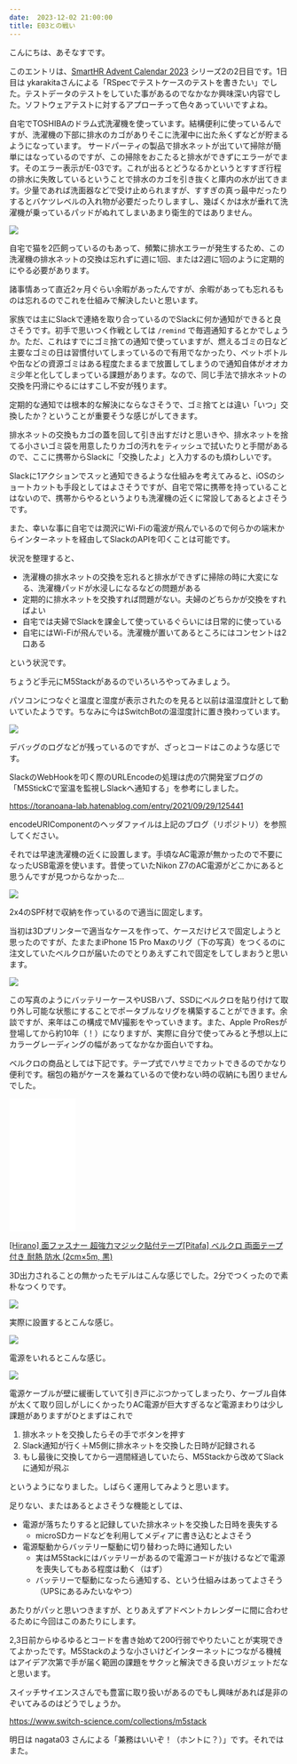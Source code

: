 ```yaml
---
date:  2023-12-02 21:00:00
title: E03との戦い
---
```


こんにちは、あそなすです。

このエントリは、[SmartHR Advent Calendar 2023](https://qiita.com/advent-calendar/2023/smarthr) シリーズ2の2日目です。1日目は ykarakitaさんによる「RSpecでテストケースのテストを書きたい」でした。テストデータのテストをしていた事があるのでなかなか興味深い内容でした。ソフトウェアテストに対するアプローチって色々あっていいですよね。

自宅でTOSHIBAのドラム式洗濯機を使っています。結構便利に使っているんですが、洗濯機の下部に排水のカゴがありそこに洗濯中に出た糸くずなどが貯まるようになっています。
サードパーティの製品で排水ネットが出ていて掃除が簡単にはなっているのですが、この掃除をおこたると排水ができずにエラーがでます。そのエラー表示がE-03です。これが出るとどうなるかというとすすぎ行程の排水に失敗しているということで排水のカゴを引き抜くと庫内の水が出てきます。少量であれば洗面器などで受け止められますが、すすぎの真っ最中だったりするとバケツレベルの入れ物が必要だったりしますし、幾ばくかは水が垂れて洗濯機が乗っているパッドがぬれてしまいあまり衛生的ではありません。

![](/static/images/articles/2023-12-02-m5stack-1.jpg)

自宅で猫を2匹飼っているのもあって、頻繁に排水エラーが発生するため、この洗濯機の排水ネットの交換は忘れずに週に1回、または2週に1回のように定期的にやる必要があります。

諸事情あって直近2ヶ月ぐらい余暇があったんですが、余暇があっても忘れるものは忘れるのでこれを仕組みで解決したいと思います。

家族では主にSlackで連絡を取り合っているのでSlackに何か通知ができると良さそうです。初手で思いつく作戦としては `/remind` で毎週通知するとかでしょうか。ただ、これはすでにゴミ捨ての通知で使っていますが、燃えるゴミの日など主要なゴミの日は習慣付いてしまっているので有用でなかったり、ペットボトルや缶などの資源ゴミはある程度たまるまで放置してしまうので通知自体がオオカミ少年と化してしまっている課題があります。なので、同じ手法で排水ネットの交換を円滑にやるにはすこし不安が残ります。

定期的な通知では根本的な解決にならなさそうで、ゴミ捨てとは違い「いつ」交換したか？ということが重要そうな感じがしてきます。

排水ネットの交換もカゴの蓋を回して引き出すだけと思いきや、排水ネットを捨てる小さいゴミ袋を用意したりカゴの汚れをティッシュで拭いたりと手間があるので、ここに携帯からSlackに「交換したよ」と入力するのも煩わしいです。

Slackに1アクションでスッと通知できるような仕組みを考えてみると、iOSのショートカットも手段としてはよさそうですが、自宅で常に携帯を持っていることはないので、携帯からやるというよりも洗濯機の近くに常設してあるとよさそうです。

また、幸いな事に自宅では潤沢にWi-Fiの電波が飛んでいるので何らかの端末からインターネットを経由してSlackのAPIを叩くことは可能です。

状況を整理すると、

- 洗濯機の排水ネットの交換を忘れると排水ができずに掃除の時に大変になる、洗濯機パッドが水浸しになるなどの問題がある
- 定期的に排水ネットを交換すれば問題がない。夫婦のどちらかが交換をすればよい
- 自宅では夫婦でSlackを課金して使っているぐらいには日常的に使っている
- 自宅にはWi-Fiが飛んでいる。洗濯機が置いてあるところにはコンセントは2口ある

という状況です。

ちょうど手元にM5Stackがあるのでいろいろやってみましょう。

パソコンにつなぐと温度と湿度が表示されたのを見ると以前は温湿度計として動いていたようです。ちなみに今はSwitchBotの温湿度計に置き換わっています。

![](/static/images/articles/2023-12-02-m5stack-2.jpg)

デバッグのログなどが残っているのですが、ざっとコードはこのような感じです。

<script src="https://gist.github.com/asonas/20d3e9fa1a740e93e7382ee174e65921.js"></script>

SlackのWebHookを叩く際のURLEncodeの処理は虎の穴開発室ブログの「M5StickCで室温を監視しSlackへ通知する」を参考にしました。

https://toranoana-lab.hatenablog.com/entry/2021/09/29/125441

encodeURIComponentのヘッダファイルは上記のブログ（リポジトリ）を参照してください。

それでは早速洗濯機の近くに設置します。手頃なAC電源が無かったので不要になったUSB電源を使います。昔使っていたNikon Z7のAC電源がどこかにあると思うんですが見つからなかった...

![](/static/images/articles/2023-12-02-m5stack-3.jpg)

2x4のSPF材で収納を作っているので適当に固定します。

当初は3Dプリンターで適当なケースを作って、ケースだけビスで固定しようと思ったのですが、たまたまiPhone 15 Pro Maxのリグ（下の写真）をつくるのに注文していたベルクロが届いたのでとりあえずこれで固定をしてしまおうと思います。

![](/static/images/articles/2023-12-02-m5stack-7.jpg)

この写真のようにバッテリーケースやUSBハブ、SSDにベルクロを貼り付けて取り外し可能な状態にすることでポータブルなリグを構築することができます。余談ですが、来年はこの構成でMV撮影をやっていきます。また、Apple ProResが登場してから約10年（！）になりますが、実際に自分で使ってみると予想以上にカラーグレーディングの幅があってなかなか面白いですね。

ベルクロの商品としては下記です。テープ式でハサミでカットできるのでかなり便利です。梱包の箱がケースを兼ねているので使わない時の収納にも困りませんでした。

<iframe sandbox="allow-popups allow-scripts allow-modals allow-forms allow-same-origin" style="width:120px;height:240px;" marginwidth="0" marginheight="0" scrolling="no" frameborder="0" src="//rcm-fe.amazon-adsystem.com/e/cm?lt1=_blank&bc1=000000&IS2=1&bg1=FFFFFF&fc1=000000&lc1=0000FF&t=drosseladd-22&language=ja_JP&o=9&p=8&l=as4&m=amazon&f=ifr&ref=as_ss_li_til&asins=B08PBJ8B1K&linkId=1319c4446587a3b54965b0832069237f"></iframe>

[[Hirano] 面ファスナー 超強力マジック貼付テープ[Pitafa] ベルクロ 両面テープ付き 耐熱 防水 (2cm×5m, 黒)](https://amzn.to/4a4fyes)

3D出力されることの無かったモデルはこんな感じでした。2分でつくったので素朴なつくりです。

![](/static/images/articles/2023-12-02-m5stack-4.png)

実際に設置するとこんな感じ。

![](/static/images/articles/2023-12-02-m5stack-5.jpg)

電源をいれるとこんな感じ。

![](/static/images/articles/2023-12-02-m5stack-6.jpg)

電源ケーブルが壁に緩衝していて引き戸にぶつかってしまったり、ケーブル自体が太くて取り回しがしにくかったりAC電源が巨大すぎるなど電源まわりは少し課題がありますがひとまずはこれで

1. 排水ネットを交換したらその手でボタンを押す
2. Slack通知が行く＋M5側に排水ネットを交換した日時が記録される
3. もし最後に交換してから一週間経過していたら、M5Stackから改めてSlackに通知が飛ぶ

というようになりました。しばらく運用してみようと思います。

足りない、またはあるとよさそうな機能としては、

- 電源が落ちたりすると記録していた排水ネットを交換した日時を喪失する
  - microSDカードなどを利用してメディアに書き込むとよさそう
- 電源駆動からバッテリー駆動に切り替わった時に通知したい
  - 実はM5Stackにはバッテリーがあるので電源コードが抜けるなどで電源を喪失してもある程度は動く（はず）
  - バッテリーで駆動になったら通知する、という仕組みはあってよさそう（UPSにあるみたいなやつ）

あたりがパッと思いつきますが、とりあえずアドベントカレンダーに間に合わせるために今回はこのあたりにします。

2,3日前からゆるゆるとコードを書き始めて200行弱でやりたいことが実現できてよかったです。M5Stackのような小さいけどインターネットにつながる機械はアイデア次第で手が届く範囲の課題をサクッと解決できる良いガジェットだなと思います。

スイッチサイエンスさんでも豊富に取り扱いがあるのでもし興味があれば是非のぞいてみるのはどうでしょうか。

https://www.switch-science.com/collections/m5stack

明日は nagata03 さんによる「兼務はいいぞ！（ホントに？）」です。それではまた。
